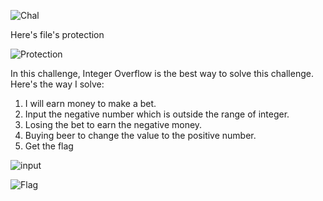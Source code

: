 ![Chal](https://github.com/OceanTran999/CTFLearn/assets/100577019/6d750435-ba50-4d36-9a7c-faec5973a34e)


Here's file's protection

![Protection](https://github.com/OceanTran999/CTFLearn/assets/100577019/f67e15b1-6841-4a35-ad46-2c3788a1ccab)


In this challenge, Integer Overflow is the best way to solve this challenge. 
Here's the way I solve:
1. I will earn money to make a bet. 
2. Input the negative number which is outside the range of integer.
3. Losing the bet to earn the negative money.
4. Buying beer to change the value to the positive number.
5. Get the flag

![input](https://github.com/OceanTran999/CTFLearn/assets/100577019/b721be5e-2274-4e62-b072-a9ee197a9f28)


![Flag](https://github.com/OceanTran999/CTFLearn/assets/100577019/16f73932-42ef-44c4-940e-828ec6f6b390)
